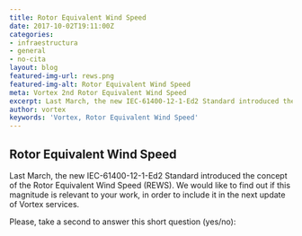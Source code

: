 ```yaml
---
title: Rotor Equivalent Wind Speed
date: 2017-10-02T19:11:00Z
categories:
- infraestructura
- general
- no-cita
layout: blog
featured-img-url: rews.png
featured-img-alt: Rotor Equivalent Wind Speed
meta: Vortex 2nd Rotor Equivalent Wind Speed
excerpt: Last March, the new IEC-61400-12-1-Ed2 Standard introduced the concept of the Rotor Equivalent Wind Speed (REWS)
author: vortex
keywords: 'Vortex, Rotor Equivalent Wind Speed'
---
```


## Rotor Equivalent Wind Speed

Last March, the new IEC-61400-12-1-Ed2 Standard introduced the concept of the Rotor Equivalent Wind Speed (REWS). We would like to find out if this magnitude is relevant to your work, in order to include it in the next update of Vortex services.

Please, take a second to answer this short question (yes/no):

<script>(function(t,e,n,o){var s,c,r;t.SMCX=t.SMCX||[],e.getElementById(o)||(s=e.getElementsByTagName(n),c=s[s.length-1],r=e.createElement(n),r.type="text/javascript",r.async=!0,r.id=o,r.src=["https:"===location.protocol?"https://":"http://","widget.surveymonkey.com/collect/website/js/WM5rWikkn8bfOb0Qy_2Fv1_2BGO7qBBVlJultD45bXuuGJHVBzIJAXBuPrLwNIBOVpvY.js"].join(""),c.parentNode.insertBefore(r,c))})(window,document,"script","smcx-sdk");</script>

